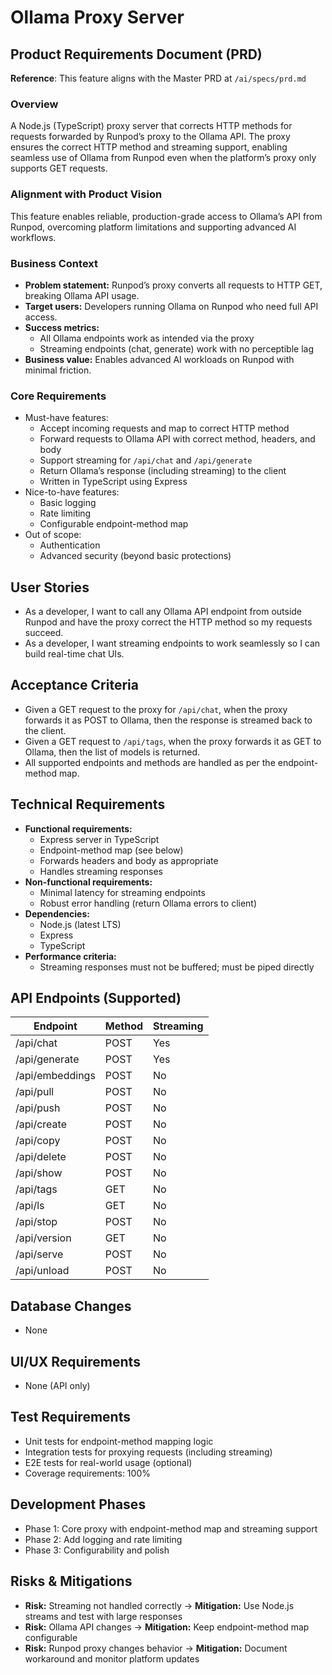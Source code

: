 # Ollama Proxy Server

## Product Requirements Document (PRD)

**Reference**: This feature aligns with the Master PRD at `/ai/specs/prd.md`

### Overview

A Node.js (TypeScript) proxy server that corrects HTTP methods for requests forwarded by Runpod’s proxy to the Ollama API. The proxy ensures the correct HTTP method and streaming support, enabling seamless use of Ollama from Runpod even when the platform’s proxy only supports GET requests.

### Alignment with Product Vision

This feature enables reliable, production-grade access to Ollama’s API from Runpod, overcoming platform limitations and supporting advanced AI workflows.

### Business Context

- **Problem statement:** Runpod’s proxy converts all requests to HTTP GET, breaking Ollama API usage.
- **Target users:** Developers running Ollama on Runpod who need full API access.
- **Success metrics:**
  - All Ollama endpoints work as intended via the proxy
  - Streaming endpoints (chat, generate) work with no perceptible lag
- **Business value:** Enables advanced AI workloads on Runpod with minimal friction.

### Core Requirements

- Must-have features:
  - Accept incoming requests and map to correct HTTP method
  - Forward requests to Ollama API with correct method, headers, and body
  - Support streaming for `/api/chat` and `/api/generate`
  - Return Ollama’s response (including streaming) to the client
  - Written in TypeScript using Express
- Nice-to-have features:
  - Basic logging
  - Rate limiting
  - Configurable endpoint-method map
- Out of scope:
  - Authentication
  - Advanced security (beyond basic protections)

## User Stories

- As a developer, I want to call any Ollama API endpoint from outside Runpod and have the proxy correct the HTTP method so my requests succeed.
- As a developer, I want streaming endpoints to work seamlessly so I can build real-time chat UIs.

## Acceptance Criteria

- Given a GET request to the proxy for `/api/chat`, when the proxy forwards it as POST to Ollama, then the response is streamed back to the client.
- Given a GET request to `/api/tags`, when the proxy forwards it as GET to Ollama, then the list of models is returned.
- All supported endpoints and methods are handled as per the endpoint-method map.

## Technical Requirements

- **Functional requirements:**
  - Express server in TypeScript
  - Endpoint-method map (see below)
  - Forwards headers and body as appropriate
  - Handles streaming responses
- **Non-functional requirements:**
  - Minimal latency for streaming endpoints
  - Robust error handling (return Ollama errors to client)
- **Dependencies:**
  - Node.js (latest LTS)
  - Express
  - TypeScript
- **Performance criteria:**
  - Streaming responses must not be buffered; must be piped directly

## API Endpoints (Supported)

| Endpoint        | Method | Streaming |
| --------------- | ------ | --------- |
| /api/chat       | POST   | Yes       |
| /api/generate   | POST   | Yes       |
| /api/embeddings | POST   | No        |
| /api/pull       | POST   | No        |
| /api/push       | POST   | No        |
| /api/create     | POST   | No        |
| /api/copy       | POST   | No        |
| /api/delete     | POST   | No        |
| /api/show       | POST   | No        |
| /api/tags       | GET    | No        |
| /api/ls         | GET    | No        |
| /api/stop       | POST   | No        |
| /api/version    | GET    | No        |
| /api/serve      | POST   | No        |
| /api/unload     | POST   | No        |

## Database Changes

- None

## UI/UX Requirements

- None (API only)

## Test Requirements

- Unit tests for endpoint-method mapping logic
- Integration tests for proxying requests (including streaming)
- E2E tests for real-world usage (optional)
- Coverage requirements: 100%

## Development Phases

- Phase 1: Core proxy with endpoint-method map and streaming support
- Phase 2: Add logging and rate limiting
- Phase 3: Configurability and polish

## Risks & Mitigations

- **Risk:** Streaming not handled correctly → **Mitigation:** Use Node.js streams and test with large responses
- **Risk:** Ollama API changes → **Mitigation:** Keep endpoint-method map configurable
- **Risk:** Runpod proxy changes behavior → **Mitigation:** Document workaround and monitor platform updates
